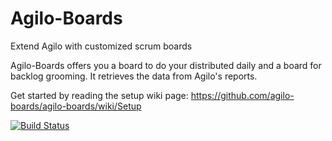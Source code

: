 Agilo-Boards
==========
Extend Agilo with customized scrum boards

Agilo-Boards offers you a board to do your distributed daily and a board for backlog grooming. It retrieves the data from Agilo's reports.

Get started by reading the setup wiki page:
https://github.com/agilo-boards/agilo-boards/wiki/Setup

[![Build Status](https://travis-ci.org/agilo-boards/agilo-boards.svg?branch=master)](https://travis-ci.org/agilo-boards/agilo-boards)
